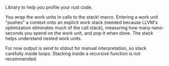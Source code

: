 Library to help you profile your rust code. 

You wrap the work units in calls to the stack! macro. 
Entering a work unit "pushes" a context onto an explicit work stack (needed 
because LLVM's optimization eliminates much of the call stack), measuring 
how many nano-seconds you spend on the work unit, and pop it when done.
The stack helps understand nested work units.

For now output is send to stdout for manual interpretation, so stack 
carefully inside loops. Stacking inside a recursive function is not recommended.
